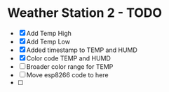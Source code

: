 # Weather Station 2 - TODO
* [x] Add Temp High
* [x] Add Temp Low
* [x] Added timestamp to TEMP and HUMD
* [x] Color code TEMP and HUMD
* [ ] Broader color range for TEMP
* [ ] Move esp8266 code to here
* [ ]
